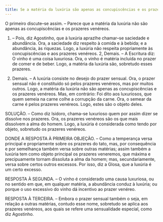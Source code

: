 ```yaml
---
title: Se a matéria da luxúria são apenas as concupiscências e os prazeres venéreos
---
```


O primeiro discute–se assim. – Parece que a matéria da luxúria não são apenas as concupiscências e os prazeres venéreos.  

1. – Pois, diz Agostinho, que à luxúria aprazlhe chamar–se saciedade e abundância. Ora, a saciedade diz respeito à comida e à bebida; e a abundância, às riquezas. Logo, a luxúria não respeita propriamente às concupiscências e aos prazeres venéreos.  2, Demais. – A Escritura diz: O vinho é uma coisa luxuriosa. Ora, o vinho é matéria incluída no prazer de comer e de beber. Logo, a matéria da luxúria são, sobretudo esses prazeres.  

3. Demais. – A luxúria consiste no desejo do prazer sensual. Ora, o prazer sensual não é constituído só pelos prazeres venéreos, mas por muitos outros. Logo, a matéria da luxúria não são apenas as concupiscências e os prazeres venéreos.  Mas, em contrário: Foi dito aos luxuriosos, que quem semeia na carne colhe a corrupção da carne. Ora, o semear da carne é pelos prazeres venéreos. Logo, estes são o objeto deles.  

SOLUÇÃO. – Como diz Isidoro, chama–se luxurioso quem por assim dizer se dissolve nos prazeres. Ora, os prazeres venéreos são os que mais dissolvem a alma do homem. Logo, a luxúria é considerada como tendo por objeto, sobretudo os prazeres venéreos.  

DONDE A RESPOSTA À PRIMEIRA OBJEÇÃO. – Como a temperança versa principal e propriamente sobre os prazeres do tato, mas, por consequência e por semelhança também versa sobre outras matérias; assim também a luxúria tem como objeto principal os prazeres veneremos, que máxima e precipuamente tornam dissoluta a alma da homem; mas, secundariamente, versa sobre certos outros excessos. Por isso, diz a Glosa, que a luxúria é um certo excesso.  

RESPOSTA À SEGUNDA. – O vinho é considerado uma causa luxuriosa, ou no sentido em que, em qualquer matéria, a abundância conduz à luxúria; ou porque o uso excessivo do vinho dá incentivo ao prazer venéreo.  

RESPOSTA À TERCEIRA. – Embora o prazer sensual também o seja, em relação a outras matérias, contudo esse nome, sobretudo se aplica aos prazeres venéreos, aos quais se refere uma sensualidade especial, como diz Agostinho.